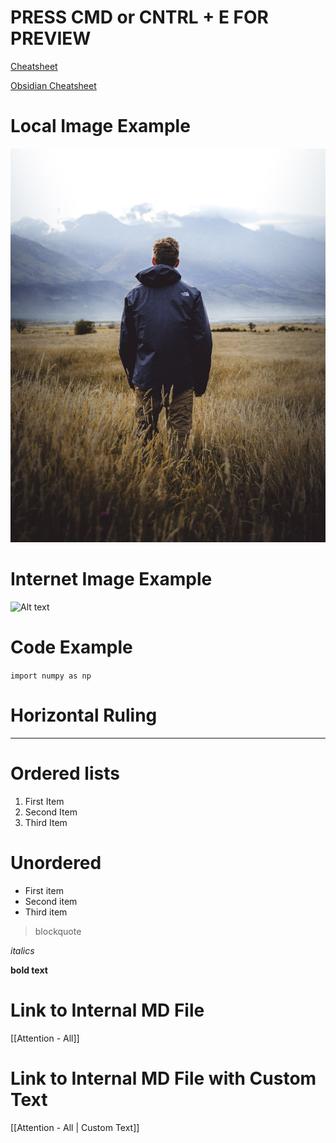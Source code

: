 # PRESS CMD or CNTRL + E FOR PREVIEW

[Cheatsheet](https://www.markdownguide.org/cheat-sheet/)

[Obsidian Cheatsheet](https://discord.com/channels/898289729752150158/898289730322579459/904187189150244896)

# Local Image Example

![Alt text](photo-1503023345310-bd7c1de61c7d.jpeg)

# Internet Image Example

![Alt text](https://www.vmcdn.ca/f/files/via/images/city-images/northern-lights-van.jpg)


# Code Example

`import numpy as np`


# Horizontal Ruling

---

# Ordered lists

1. First Item
2. Second Item
3. Third Item

# Unordered
- First item
- Second item
- Third item

> blockquote

*italics*

**bold text**

# Link to Internal MD File

[[Attention - All]]

# Link to Internal MD File with Custom Text

[[Attention - All | Custom Text]] 

